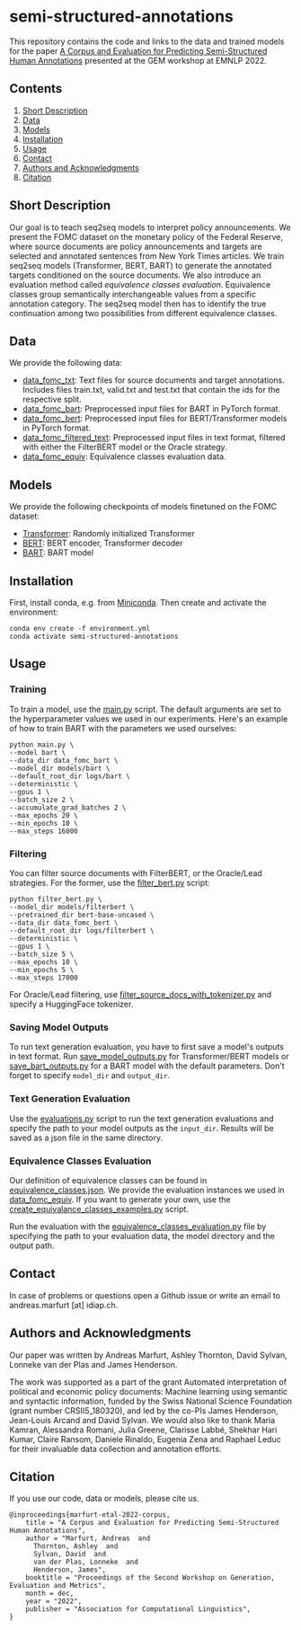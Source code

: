 # semi-structured-annotations
This repository contains the code and links to the data and trained models for the paper [A Corpus and Evaluation for Predicting Semi-Structured Human Annotations](#) presented at the GEM workshop at EMNLP 2022.

## Contents
1. [Short Description](#short-description)
2. [Data](#data)
3. [Models](#models)
4. [Installation](#installation)
5. [Usage](#usage)
6. [Contact](#contact)
7. [Authors and Acknowledgments](#authors-and-acknowledgments)
8. [Citation](#citation)

## Short Description
Our goal is to teach seq2seq models to interpret policy announcements. We present the FOMC dataset on the monetary policy of the Federal Reserve, where source documents are policy announcements and targets are selected and annotated sentences from New York Times articles. We train seq2seq models (Transformer, BERT, BART) to generate the annotated targets conditioned on the source documents. We also introduce an evaluation method called *equivalence classes evaluation*. Equivalence classes group semantically interchangeable values from a specific annotation category. The seq2seq model then has to identify the true continuation among two possibilities from different equivalence classes.    

## Data
We provide the following data:
- [data_fomc_txt](#): Text files for source documents and target annotations. Includes files train.txt, valid.txt and test.txt that contain the ids for the respective split.
- [data_fomc_bart](#): Preprocessed input files for BART in PyTorch format.
- [data_fomc_bert](#): Preprocessed input files for BERT/Transformer models in PyTorch format.
- [data_fomc_filtered_text](#): Preprocessed input files in text format, filtered with either the FilterBERT model or the Oracle strategy.
- [data_fomc_equiv](#): Equivalence classes evaluation data.

## Models
We provide the following checkpoints of models finetuned on the FOMC dataset:
- [Transformer](#): Randomly initialized Transformer
- [BERT](#): BERT encoder, Transformer decoder
- [BART](#): BART model

## Installation
First, install conda, e.g. from [Miniconda](https://docs.conda.io/en/latest/miniconda.html). Then create and activate the environment:
```
conda env create -f environment.yml
conda activate semi-structured-annotations
```

## Usage
### Training
To train a model, use the [main.py](main.py) script. The default arguments are set to the hyperparameter values we used in our experiments. Here's an example of how to train BART with the parameters we used ourselves:
```
python main.py \
--model bart \
--data_dir data_fomc_bart \
--model_dir models/bart \
--default_root_dir logs/bart \
--deterministic \
--gpus 1 \
--batch_size 2 \
--accumulate_grad_batches 2 \
--max_epochs 20 \
--min_epochs 10 \
--max_steps 16000
```

### Filtering
You can filter source documents with FilterBERT, or the Oracle/Lead strategies. For the former, use the [filter_bert.py](filter_bert.py) script:
```
python filter_bert.py \
--model_dir models/filterbert \
--pretrained_dir bert-base-uncased \
--data_dir data_fomc_bert \
--default_root_dir logs/filterbert \
--deterministic \
--gpus 1 \
--batch_size 5 \
--max_epochs 10 \
--min_epochs 5 \
--max_steps 17000
```

For Oracle/Lead filtering, use [filter_source_docs_with_tokenizer.py](filter_source_docs_with_tokenizer.py) and specify a HuggingFace tokenizer.

### Saving Model Outputs
To run text generation evaluation, you have to first save a model's outputs in text format. Run [save_model_outputs.py](save_model_outputs.py) for Transformer/BERT models or [save_bart_outputs.py](save_bart_outputs.py) for a BART model with the default parameters. Don't forget to specify `model_dir` and `output_dir`. 

### Text Generation Evaluation
Use the [evaluations.py](evaluations.py) script to run the text generation evaluations and specify the path to your model outputs as the `input_dir`. Results will be saved as a json file in the same directory.

### Equivalence Classes Evaluation
Our definition of equivalence classes can be found in [equivalence_classes.json](equivalence_classes.json). We provide the evaluation instances we used in [data_fomc_equiv](data_fomc_equiv). If you want to generate your own, use the [create_equivalance_classes_examples.py](create_equivalence_classes_examples.py) script.

Run the evaluation with the [equivalence_classes_evaluation.py](equivalence_classes_evaluation.py) file by specifying the path to your evaluation data, the model directory and the output path.

## Contact
In case of problems or questions open a Github issue or write an email to andreas.marfurt [at] idiap.ch.

## Authors and Acknowledgments
Our paper was written by Andreas Marfurt, Ashley Thornton, David Sylvan, Lonneke van der Plas and James Henderson.

The work was supported as a part of the grant Automated interpretation of political and economic policy documents: Machine learning using semantic and syntactic information, funded by the Swiss National Science Foundation (grant number CRSII5_180320), and led by the co-PIs James Henderson, Jean-Louis Arcand and David Sylvan. We would also like to thank Maria Kamran, Alessandra Romani, Julia Greene, Clarisse Labbé, Shekhar Hari Kumar, Claire Ransom, Daniele Rinaldo, Eugenia Zena and Raphael Leduc for their invaluable data collection and annotation efforts.

## Citation
If you use our code, data or models, please cite us.
```
@inproceedings{marfurt-etal-2022-corpus,
    title = "A Corpus and Evaluation for Predicting Semi-Structured Human Annotations",
    author = "Marfurt, Andreas  and
      Thornton, Ashley  and
      Sylvan, David  and
      van der Plas, Lonneke  and
      Henderson, James",
    booktitle = "Proceedings of the Second Workshop on Generation, Evaluation and Metrics",
    month = dec,
    year = "2022",
    publisher = "Association for Computational Linguistics",    
}
```

